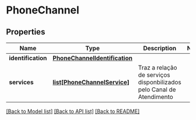 # PhoneChannel

## Properties
Name | Type | Description | Notes
------------ | ------------- | ------------- | -------------
**identification** | [**PhoneChannelIdentification**](PhoneChannelIdentification.md) |  | 
**services** | [**list[PhoneChannelService]**](PhoneChannelService.md) | Traz a relação de serviços disponbilizados pelo Canal de Atendimento | 

[[Back to Model list]](../README.md#documentation-for-models) [[Back to API list]](../README.md#documentation-for-api-endpoints) [[Back to README]](../README.md)


